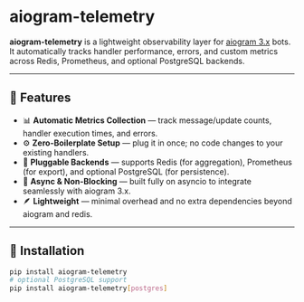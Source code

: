 # aiogram-telemetry

**aiogram-telemetry** is a lightweight observability layer for [aiogram 3.x](https://docs.aiogram.dev) bots.  
It automatically tracks handler performance, errors, and custom metrics across Redis, Prometheus, and optional PostgreSQL backends.

---

## 🚀 Features

- 📊 **Automatic Metrics Collection** — track message/update counts, handler execution times, and errors.  
- ⚙️ **Zero-Boilerplate Setup** — plug it in once; no code changes to your existing handlers.  
- 🔌 **Pluggable Backends** — supports Redis (for aggregation), Prometheus (for export), and optional PostgreSQL (for persistence).  
- 🧩 **Async & Non-Blocking** — built fully on asyncio to integrate seamlessly with aiogram 3.x.  
- 🪶 **Lightweight** — minimal overhead and no extra dependencies beyond aiogram and redis.

---

## 🧠 Installation

```bash
pip install aiogram-telemetry
# optional PostgreSQL support
pip install aiogram-telemetry[postgres]
